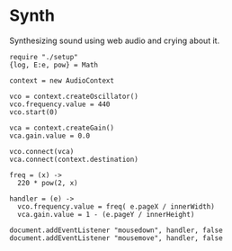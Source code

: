 Synth
=====

Synthesizing sound using web audio and crying about it.

    require "./setup"
    {log, E:e, pow} = Math

    context = new AudioContext

    vco = context.createOscillator()
    vco.frequency.value = 440
    vco.start(0)

    vca = context.createGain()
    vca.gain.value = 0.0

    vco.connect(vca)
    vca.connect(context.destination)

    freq = (x) ->
      220 * pow(2, x)

    handler = (e) ->
      vco.frequency.value = freq( e.pageX / innerWidth)
      vca.gain.value = 1 - (e.pageY / innerHeight)

    document.addEventListener "mousedown", handler, false
    document.addEventListener "mousemove", handler, false
